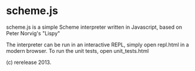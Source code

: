 scheme.js
======
scheme.js is a simple Scheme interpreter written in Javascript, based on Peter Norvig's "Lispy"

The interpreter can be run in an interactive REPL, simply open repl.html in a modern browser.
To run the unit tests, open unit_tests.html

(c) rerelease 2013.
